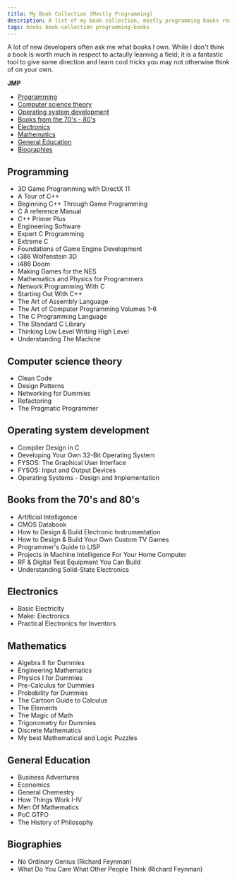 ```yaml
---
title: My Book Collection (Mostly Programming)
description: A list of my book collection, mostly programming books really
tags: books book-collection programming-books
---
```


A lot of new developers often ask me what books I own. While I don't think a book is worth much in respect to actaully learning a field; it is a fantastic tool to give some direction and learn cool tricks you may not otherwise think of on your own.

**JMP**
- [Programming](#programming)
- [Computer science theory](#computer-science-theory)
- [Operating system development](#operating-system-development)
- [Books from the 70's - 80's](#books-from-the-70s-and-80s)
- [Electronics](#electronics)
- [Mathematics](#mathematics)
- [General Education](#general-education)
- [Biographies](#biographies)

## Programming
- 3D Game Programming with DirectX 11
- A Tour of C++
- Beginning C++ Through Game Programming
- C A reference Manual
- C++ Primer Plus
- Engineering Software
- Expert C Programming
- Extreme C
- Foundations of Game Engine Development
- i386 Wolfenstein 3D
- i486 Doom
- Making Games for the NES
- Mathematics and Physics for Programmers
- Network Programming With C
- Starting Out With C++
- The Art of Assembly Language
- The Art of Computer Programming Volumes 1-6
- The C Programming Language
- The Standard C Library
- Thinking Low Level Writing High Level
- Understanding The Machine

## Computer science theory
- Clean Code
- Design Patterns
- Networking for Dummies
- Refactoring
- The Pragmatic Programmer

## Operating system development
- Compiler Design in C
- Developing Your Own 32-Bit Operating System
- FYSOS: The Graphical User Interface
- FYSOS: Input and Output Devices
- Operating Systems - Design and Implementation

## Books from the 70's and 80's
- Artificial Intelligence
- CMOS Databook
- How to Design & Build Electronic Instrumentation
- How to Design & Build Your Own Custom TV Games
- Programmer's Guide to LISP
- Projects in Machine Intelligence For Your Home Computer
- RF & Digital Test Equipment You Can Build
- Understanding Solid-State Electronics

## Electronics
- Basic Electricity
- Make: Electronics
- Practical Electronics for Inventors

## Mathematics
- Algebra II for Dummies
- Engineering Mathematics
- Physics I for Dummies
- Pre-Calculus for Dummies
- Probability for Dummies
- The Cartoon Guide to Calculus
- The Elements
- The Magic of Math
- Trigonometry for Dummies
- Discrete Mathematics
- My best Mathematical and Logic Puzzles

## General Education
- Business Adventures
- Economics
- General Chemestry
- How Things Work I-IV
- Men Of Mathematics
- PoC GTFO
- The History of Philosophy

## Biographies
- No Ordinary Genius (Richard Feynman)
- What Do You Care What Other People Think (Richard Feynman)
